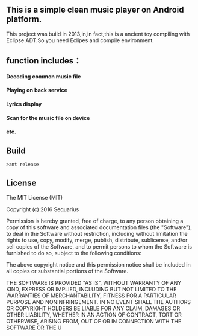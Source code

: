 ## This is a simple clean music player on Android platform. 
This project was build in 2013,in,in fact,this is a ancient toy compiling with Eclipse ADT.So you need Eclipes and compile environment.
## function includes：
#### Decoding common music file
#### Playing on back service
#### Lyrics display
#### Scan for the music file on device
#### etc.

## Build
```
>ant release
```
## License
The MIT License (MIT)

Copyright (c) 2016 Sequarius

Permission is hereby granted, free of charge, to any person obtaining a copy
of this software and associated documentation files (the "Software"), to deal
in the Software without restriction, including without limitation the rights
to use, copy, modify, merge, publish, distribute, sublicense, and/or sell
copies of the Software, and to permit persons to whom the Software is
furnished to do so, subject to the following conditions:

The above copyright notice and this permission notice shall be included in all
copies or substantial portions of the Software.

THE SOFTWARE IS PROVIDED "AS IS", WITHOUT WARRANTY OF ANY KIND, EXPRESS OR
IMPLIED, INCLUDING BUT NOT LIMITED TO THE WARRANTIES OF MERCHANTABILITY,
FITNESS FOR A PARTICULAR PURPOSE AND NONINFRINGEMENT. IN NO EVENT SHALL THE
AUTHORS OR COPYRIGHT HOLDERS BE LIABLE FOR ANY CLAIM, DAMAGES OR OTHER
LIABILITY, WHETHER IN AN ACTION OF CONTRACT, TORT OR OTHERWISE, ARISING FROM,
OUT OF OR IN CONNECTION WITH THE SOFTWARE OR THE U
